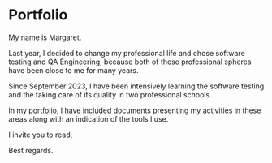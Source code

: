 # Portfolio

My name is Margaret.

Last year, I decided to change my professional life and chose software testing and QA Engineering, because both of these professional spheres have been close to me for many years.

Since September 2023, I have been intensively learning the software testing and the taking care of its quality in two professional schools. 

In my portfolio, I have included documents presenting my activities in these areas along with an indication of the tools I use.

I invite you to read,

Best regards.
